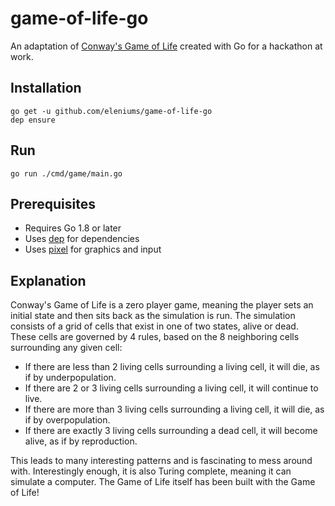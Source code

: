 # game-of-life-go

An adaptation of [Conway's Game of Life](https://en.wikipedia.org/wiki/Conway%27s_Game_of_Life) created with Go for a hackathon at work.

## Installation

```
go get -u github.com/eleniums/game-of-life-go
dep ensure
```

## Run

```
go run ./cmd/game/main.go
```

## Prerequisites

- Requires Go 1.8 or later
- Uses [dep](https://github.com/golang/dep) for dependencies
- Uses [pixel](https://github.com/faiface/pixel) for graphics and input

## Explanation

Conway's Game of Life is a zero player game, meaning the player sets an initial state and then sits back as the simulation is run. The simulation consists of a grid of cells that exist in one of two states, alive or dead. These cells are governed by 4 rules, based on the 8 neighboring cells surrounding any given cell:

- If there are less than 2 living cells surrounding a living cell, it will die, as if by underpopulation.
- If there are 2 or 3 living cells surrounding a living cell, it will continue to live.
- If there are more than 3 living cells surrounding a living cell, it will die, as if by overpopulation.
- If there are exactly 3 living cells surrounding a dead cell, it will become alive, as if by reproduction.

This leads to many interesting patterns and is fascinating to mess around with. Interestingly enough, it is also Turing complete, meaning it can simulate a computer. The Game of Life itself has been built with the Game of Life!